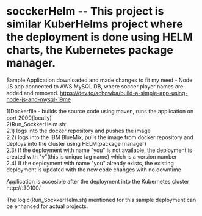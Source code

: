 # socckerHelm -- This project is similar KuberHelms project where the deployment is done using HELM charts, the Kubernetes package manager.

Sample Application downloaded and made changes to fit my need  - Node JS app connected to AWS MySQL DB, where soccer player names are added and removed.
https://dev.to/achowba/build-a-simple-app-using-node-js-and-mysql-19me

1)Dockerfile - builds the source code using maven, runs the application on port 2000(locally)<br>
2)Run_SockkerHelm.sh: <br>
  2.1) logs into the docker repository and pushes the image <br>
  2.2) logs into the IBM BlueMix, pulls the image from docker repository and deploys into the cluster using HELM(package manager) <br>
  2.3) If the deployment with name "you" is not available, the deployment is created with "v<some numbers>"(this is unique tag name) which is a version number <br>
  2.4) If the deployment with name "you" already exists, the existing deployment is updated with the new code changes with no downtime<br>

Application is accesible after the deployment into the Kubernetes cluster http://<hostname>:30100/
  
  
The logic(Run_SockkerHelm.sh) mentioned for this sample deployment can be enhanced for actual projects.
